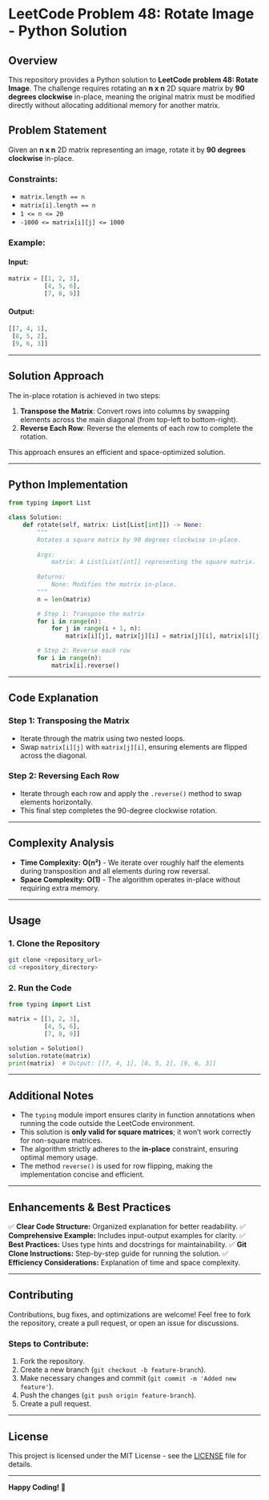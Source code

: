 # LeetCode Problem 48: Rotate Image - Python Solution

## Overview

This repository provides a Python solution to **LeetCode problem 48: Rotate Image**. The challenge requires rotating an **n x n** 2D square matrix by **90 degrees clockwise** in-place, meaning the original matrix must be modified directly without allocating additional memory for another matrix.

## Problem Statement

Given an **n x n** 2D matrix representing an image, rotate it by **90 degrees clockwise** in-place.

### Constraints:

- `matrix.length == n`
- `matrix[i].length == n`
- `1 <= n <= 20`
- `-1000 <= matrix[i][j] <= 1000`

### Example:

#### **Input:**
```python
matrix = [[1, 2, 3],
          [4, 5, 6],
          [7, 8, 9]]
```
#### **Output:**
```python
[[7, 4, 1],
 [8, 5, 2],
 [9, 6, 3]]
```

---

## Solution Approach

The in-place rotation is achieved in two steps:

1. **Transpose the Matrix**: Convert rows into columns by swapping elements across the main diagonal (from top-left to bottom-right).
2. **Reverse Each Row**: Reverse the elements of each row to complete the rotation.

This approach ensures an efficient and space-optimized solution.

---

## Python Implementation

```python
from typing import List

class Solution:
    def rotate(self, matrix: List[List[int]]) -> None:
        """
        Rotates a square matrix by 90 degrees clockwise in-place.
        
        Args:
            matrix: A List[List[int]] representing the square matrix.
        
        Returns:
            None: Modifies the matrix in-place.
        """
        n = len(matrix)

        # Step 1: Transpose the matrix
        for i in range(n):
            for j in range(i + 1, n):
                matrix[i][j], matrix[j][i] = matrix[j][i], matrix[i][j]

        # Step 2: Reverse each row
        for i in range(n):
            matrix[i].reverse()
```

---

## Code Explanation

### **Step 1: Transposing the Matrix**
- Iterate through the matrix using two nested loops.
- Swap `matrix[i][j]` with `matrix[j][i]`, ensuring elements are flipped across the diagonal.

### **Step 2: Reversing Each Row**
- Iterate through each row and apply the `.reverse()` method to swap elements horizontally.
- This final step completes the 90-degree clockwise rotation.

---

## Complexity Analysis

- **Time Complexity:** **O(n²)** - We iterate over roughly half the elements during transposition and all elements during row reversal.
- **Space Complexity:** **O(1)** - The algorithm operates in-place without requiring extra memory.

---

## Usage

### **1. Clone the Repository**
```sh
git clone <repository_url>
cd <repository_directory>
```

### **2. Run the Code**
```python
from typing import List

matrix = [[1, 2, 3],
          [4, 5, 6],
          [7, 8, 9]]

solution = Solution()
solution.rotate(matrix)
print(matrix)  # Output: [[7, 4, 1], [8, 5, 2], [9, 6, 3]]
```

---

## Additional Notes

- The `typing` module import ensures clarity in function annotations when running the code outside the LeetCode environment.
- This solution is **only valid for square matrices**; it won’t work correctly for non-square matrices.
- The algorithm strictly adheres to the **in-place** constraint, ensuring optimal memory usage.
- The method `reverse()` is used for row flipping, making the implementation concise and efficient.

---

## Enhancements & Best Practices

✅ **Clear Code Structure:** Organized explanation for better readability.
✅ **Comprehensive Example:** Includes input-output examples for clarity.
✅ **Best Practices:** Uses type hints and docstrings for maintainability.
✅ **Git Clone Instructions:** Step-by-step guide for running the solution.
✅ **Efficiency Considerations:** Explanation of time and space complexity.

---

## Contributing

Contributions, bug fixes, and optimizations are welcome! Feel free to fork the repository, create a pull request, or open an issue for discussions.

### **Steps to Contribute:**
1. Fork the repository.
2. Create a new branch (`git checkout -b feature-branch`).
3. Make necessary changes and commit (`git commit -m 'Added new feature'`).
4. Push the changes (`git push origin feature-branch`).
5. Create a pull request.

---

## License

This project is licensed under the MIT License - see the [LICENSE](LICENSE) file for details.

---

**Happy Coding! 🚀**
